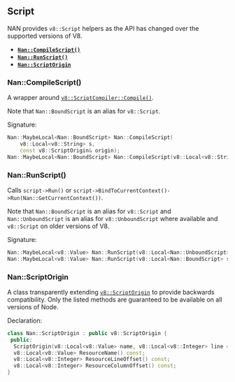 ## Script

NAN provides `v8::Script` helpers as the API has changed over the supported versions of V8.

 - <a href="#api_nan_compile_script"><b><code>Nan::CompileScript()</code></b></a>
 - <a href="#api_nan_run_script"><b><code>Nan::RunScript()</code></b></a>
 - <a href="#api_nan_script_origin"><b><code>Nan::ScriptOrigin</code></b></a>


<a name="api_nan_compile_script"></a>
### Nan::CompileScript()

A wrapper around [`v8::ScriptCompiler::Compile()`](https://v8docs.nodesource.com/node-8.16/da/da5/classv8_1_1_script_compiler.html#a93f5072a0db55d881b969e9fc98e564b).

Note that `Nan::BoundScript` is an alias for `v8::Script`.

Signature:

```c++
Nan::MaybeLocal<Nan::BoundScript> Nan::CompileScript(
    v8::Local<v8::String> s,
    const v8::ScriptOrigin& origin);
Nan::MaybeLocal<Nan::BoundScript> Nan::CompileScript(v8::Local<v8::String> s);
```


<a name="api_nan_run_script"></a>
### Nan::RunScript()

Calls `script->Run()` or `script->BindToCurrentContext()->Run(Nan::GetCurrentContext())`.

Note that `Nan::BoundScript` is an alias for `v8::Script` and `Nan::UnboundScript` is an alias for `v8::UnboundScript` where available and `v8::Script` on older versions of V8.

Signature:

```c++
Nan::MaybeLocal<v8::Value> Nan::RunScript(v8::Local<Nan::UnboundScript> script)
Nan::MaybeLocal<v8::Value> Nan::RunScript(v8::Local<Nan::BoundScript> script)
```

<a name="api_nan_script_origin"></a>
### Nan::ScriptOrigin

A class transparently extending [`v8::ScriptOrigin`](https://v8docs.nodesource.com/node-16.0/db/d84/classv8_1_1_script_origin.html#pub-methods)
to provide backwards compatibility. Only the listed methods are guaranteed to
be available on all versions of Node.

Declaration:

```c++
class Nan::ScriptOrigin : public v8::ScriptOrigin {
 public:
  ScriptOrigin(v8::Local<v8::Value> name, v8::Local<v8::Integer> line = v8::Local<v8::Integer>(), v8::Local<v8::Integer> column = v8::Local<v8::Integer>())
  v8::Local<v8::Value> ResourceName() const;
  v8::Local<v8::Integer> ResourceLineOffset() const;
  v8::Local<v8::Integer> ResourceColumnOffset() const;
}
```
